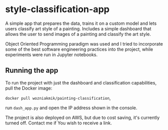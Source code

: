 # style-classification-app

A simple app that prepares the data, trains it on a custom model and lets users classify art style of a painting. Includes a simple dashboard that allows the user to send images of a painting and classify the art style.

Object Oriented Programming paradigm was used and I tried to incorporate some of the best software engineering practices into the project, while experiments were run in Jupyter notebooks.

## Running the app

To run the project with just the dashboard and classification capabilities, pull the Docker image: 

`docker pull wozniakmik/painting-classification`,

run `dash_app.py` and open the IP address shown in the console.


The project is also deployed on AWS, but due to cost saving, it's currently turned off. Contact me if You wish to receive a link. 